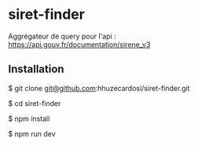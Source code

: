 # siret-finder
Aggrégateur de query pour l'api : https://api.gouv.fr/documentation/sirene_v3

## Installation
$ git clone git@github.com:hhuzecardosi/siret-finder.git

$ cd siret-finder

$ npm install

$ npm run dev